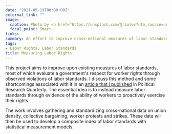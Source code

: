 ```yaml
---
date: "2021-05-19T00:00:00Z"
external_link: ""
image:
  caption: Photo by <a href="https://unsplash.com/@riolec?utm_source=unsplash&utm_medium=referral&utm_content=creditCopyText">Rio Lecatompessy</a> on <a href="https://unsplash.com/s/photos/factory-workers-human?utm_source=unsplash&utm_medium=referral&utm_content=creditCopyText">Unsplash</a>
  focal_point: Smart
links:
summary: An effort to improve cross-national measures of labor standards.
tags:
- Labor Rights, Labor Standards
title: Measuring Labor Rights
---
```


This project aims to improve upon existing measures of labor standards, most of which evaluate a government's respect for worker rights through observed violations of labor standards. I discuss this method and some shortcomings associated with it in an [article that I published](https://www.emmanuelteitelbaum.com/publication/prq_2010/) in Political Research Quarterly. The essential idea is to instead measure labor standards through evidence of the ability of workers to proactively exercise their rights. 

The work involves gathering and standardizing cross-national data on union density, collective bargaining, worker protests and strikes. These data will then be used to develop a composite index of labor standards with statistical measurement models.      
